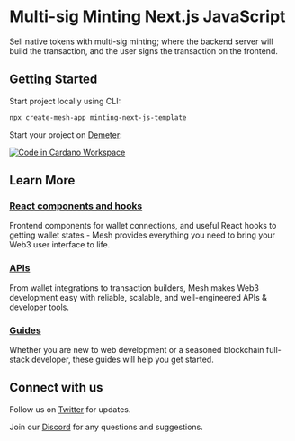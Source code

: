 # Multi-sig Minting Next.js JavaScript

Sell native tokens with multi-sig minting; where the backend server will build the transaction, and the user signs the transaction on the frontend.

## Getting Started

Start project locally using CLI:

```bash
npx create-mesh-app minting-next-js-template
```

Start your project on [Demeter](https://demeter.run/):

[![Code in Cardano Workspace](https://demeter.run/code/badge.svg)](https://demeter.run/code?repository=https://github.com/MartifyLabs/minting-next-js-template.git&template=javascript)

## Learn More

### [React components and hooks](https://mesh.martify.io/react)

Frontend components for wallet connections, and useful React hooks to getting wallet states - Mesh provides everything you need to bring your Web3 user interface to life.

### [APIs](https://mesh.martify.io/apis)

From wallet integrations to transaction builders, Mesh makes Web3 development easy with reliable, scalable, and well-engineered APIs & developer tools.

### [Guides](https://mesh.martify.io/guides)

Whether you are new to web development or a seasoned blockchain full-stack developer, these guides will help you get started.

## Connect with us

Follow us on [Twitter](https://twitter.com/MartifyLabs) for updates.

Join our [Discord](https://discord.gg/Z6AH9dahdH) for any questions and suggestions.
